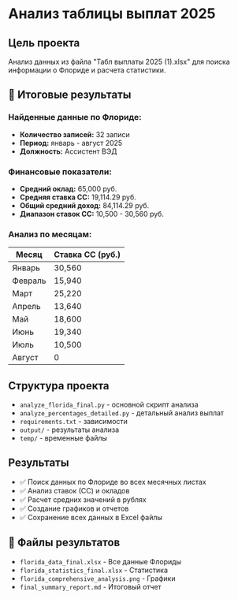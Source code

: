# Анализ таблицы выплат 2025

## Цель проекта
Анализ данных из файла "Табл выплаты 2025 (1).xlsx" для поиска информации о Флориде и расчета статистики.

## 🎯 Итоговые результаты

### Найденные данные по Флориде:
- **Количество записей:** 32 записи
- **Период:** январь - август 2025
- **Должность:** Ассистент ВЭД

### Финансовые показатели:
- **Средний оклад:** 65,000 руб.
- **Средняя ставка СС:** 19,114.29 руб.
- **Общий средний доход:** 84,114.29 руб.
- **Диапазон ставок СС:** 10,500 - 30,560 руб.

### Анализ по месяцам:
| Месяц | Ставка СС (руб.) |
|-------|------------------|
| Январь | 30,560 |
| Февраль | 15,940 |
| Март | 25,220 |
| Апрель | 13,640 |
| Май | 18,600 |
| Июнь | 19,340 |
| Июль | 10,500 |
| Август | 0 |

## Структура проекта
- `analyze_florida_final.py` - основной скрипт анализа
- `analyze_percentages_detailed.py` - детальный анализ выплат
- `requirements.txt` - зависимости
- `output/` - результаты анализа
- `temp/` - временные файлы

## Результаты
- ✅ Поиск данных по Флориде во всех месячных листах
- ✅ Анализ ставок (СС) и окладов
- ✅ Расчет средних значений в рублях
- ✅ Создание графиков и отчетов
- ✅ Сохранение всех данных в Excel файлы

## 📁 Файлы результатов
- `florida_data_final.xlsx` - Все данные Флориды
- `florida_statistics_final.xlsx` - Статистика
- `florida_comprehensive_analysis.png` - Графики
- `final_summary_report.md` - Итоговый отчет
